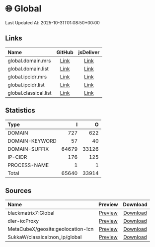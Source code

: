 # 🌐 Global

Last Updated At: 2025-10-31T01:08:50+00:00

## Links

| Name                  |                                              GitHub                                              |                                         jsDeliver                                          |
| :-------------------- | :----------------------------------------------------------------------------------------------: | :----------------------------------------------------------------------------------------: |
| global.domain.mrs     |   [Link](https://raw.githubusercontent.com/liblaf/route-rules/mihomo/mihomo/global.domain.mrs)   |   [Link](https://cdn.jsdelivr.net/gh/liblaf/route-rules@mihomo/mihomo/global.domain.mrs)   |
| global.domain.list    |  [Link](https://raw.githubusercontent.com/liblaf/route-rules/mihomo/mihomo/global.domain.list)   |  [Link](https://cdn.jsdelivr.net/gh/liblaf/route-rules@mihomo/mihomo/global.domain.list)   |
| global.ipcidr.mrs     |   [Link](https://raw.githubusercontent.com/liblaf/route-rules/mihomo/mihomo/global.ipcidr.mrs)   |   [Link](https://cdn.jsdelivr.net/gh/liblaf/route-rules@mihomo/mihomo/global.ipcidr.mrs)   |
| global.ipcidr.list    |  [Link](https://raw.githubusercontent.com/liblaf/route-rules/mihomo/mihomo/global.ipcidr.list)   |  [Link](https://cdn.jsdelivr.net/gh/liblaf/route-rules@mihomo/mihomo/global.ipcidr.list)   |
| global.classical.list | [Link](https://raw.githubusercontent.com/liblaf/route-rules/mihomo/mihomo/global.classical.list) | [Link](https://cdn.jsdelivr.net/gh/liblaf/route-rules@mihomo/mihomo/global.classical.list) |

## Statistics

| Type           |     I |     O |
| :------------- | ----: | ----: |
| DOMAIN         |   727 |   622 |
| DOMAIN-KEYWORD |    57 |    40 |
| DOMAIN-SUFFIX  | 64679 | 33126 |
| IP-CIDR        |   176 |   125 |
| PROCESS-NAME   |     1 |     1 |
| Total          | 65640 | 33914 |

## Sources

| Name                              |                                               Preview                                               |                                                    Download                                                     |
| :-------------------------------- | :-------------------------------------------------------------------------------------------------: | :-------------------------------------------------------------------------------------------------------------: |
| blackmatrix7:Global               |      [Preview](https://github.com/blackmatrix7/ios_rule_script/tree/master/rule/Clash/Global)       | [Download](https://raw.githubusercontent.com/blackmatrix7/ios_rule_script/master/rule/Clash/Global/Global.list) |
| dler-io:Proxy                     |           [Preview](https://github.com/dler-io/Rules/blob/main/Clash/Provider/Proxy.yaml)           |           [Download](https://raw.githubusercontent.com/dler-io/Rules/main/Clash/Provider/Proxy.yaml)            |
| MetaCubeX/geosite:geolocation-!cn | [Preview](https://github.com/MetaCubeX/meta-rules-dat/blob/meta/geo/geosite/geolocation-%21cn.yaml) | [Download](https://raw.githubusercontent.com/MetaCubeX/meta-rules-dat/meta/geo/geosite/geolocation-%21cn.yaml)  |
| SukkaW/classical:non_ip/global    |                     [Preview](https://ruleset.skk.moe/Clash/non_ip/global.txt)                      |                           [Download](https://ruleset.skk.moe/Clash/non_ip/global.txt)                           |
